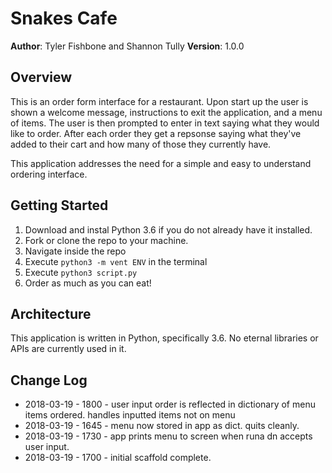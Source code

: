 # Snakes Cafe

**Author**: Tyler Fishbone and Shannon Tully
**Version**: 1.0.0

## Overview
This is an order form interface for a restaurant. Upon start up the user is shown a welcome message, instructions to exit the application, and a menu of items. The user is then prompted to enter in text saying what they would like to order. After each order they get a repsonse saying what they've added to their cart and how many of those they currently have.

This application addresses the need for a simple and easy to understand ordering interface.

## Getting Started
1. Download and instal Python 3.6 if you do not already have it installed.
2. Fork or clone the repo to your machine.
3. Navigate inside the repo
4. Execute `python3 -m vent ENV` in the terminal
5. Execute `python3 script.py`
6. Order as much as you can eat!

## Architecture
This application is written in Python, specifically 3.6. No eternal libraries or APIs are currently used in it.

## Change Log

* 2018-03-19 - 1800 - user input order is reflected in dictionary of menu items ordered. handles inputted items not on menu
* 2018-03-19 - 1645 - menu now stored in app as dict. quits cleanly.
* 2018-03-19 - 1730 - app prints menu to screen when runa dn accepts user input.
* 2018-03-19 - 1700 - initial scaffold complete.

